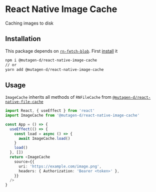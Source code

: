 # React Native Image Cache
Caching images to disk

## Installation
This package depends on [`rn-fetch-blob`](https://github.com/joltup/rn-fetch-blob). First [install](https://github.com/joltup/rn-fetch-blob#user-content-installation) it

```bash
npm i @mutagen-d/react-native-image-cache
// or
yarn add @mutagen-d/react-native-image-cache
```

## Usage

`ImageCache` inherits all methods of `RNFileCache` from [`@mutagen-d/react-native-file-cache`](https://github.com/mutagen-d/react-native-file-cache)

```typescript
import React, { useEffect } from 'react'
import ImageCache from '@mutagen-d/react-native-image-cache'

const App = () => {
  useEffect(() => {
    const load = async () => {
      await ImageCache.load()
    }
    load()
  }, [])
  return <ImageCache
    source={{
      uri: 'https://example.com/image.png',
      headers: { Authorization: 'Bearer <token>' },
    }}
  />
}
```